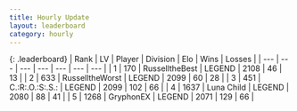 ```yaml
---
title: Hourly Update
layout: leaderboard
category: hourly
---
```


{: .leaderboard}
| Rank | LV | Player | Division | Elo | Wins | Losses |
| --- | --- | --- | --- | --- | --- | --- |
| <span data-change="0">1</span> | 170 | <span title="ID: 547266">RusselltheBest</span> | LEGEND | <span data-change="0">2108</span> | <span data-change="0">46</span> | <span data-change="0">13</span> |
| <span data-change="0">2</span> | 633 | <span title="ID: 388751">RusselltheWorst</span> | LEGEND | <span data-change="0">2099</span> | <span data-change="0">60</span> | <span data-change="0">28</span> |
| <span data-change="0">3</span> | 451 | <span title="ID: 451068">C.:R:.O.:S:.S.:</span> | LEGEND | <span data-change="0">2099</span> | <span data-change="2">102</span> | <span data-change="1">66</span> |
| <span data-change="0">4</span> | 1637 | <span title="ID: 164871">Luna Child</span> | LEGEND | <span data-change="0">2080</span> | <span data-change="0">88</span> | <span data-change="0">41</span> |
| <span data-change="0">5</span> | 1268 | <span title="ID: 315148">GryphonEX</span> | LEGEND | <span data-change="-8">2071</span> | <span data-change="1">129</span> | <span data-change="1">66</span> |